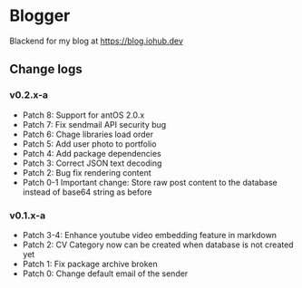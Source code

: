 # Blogger

Blackend for my blog at https://blog.iohub.dev


## Change logs

### v0.2.x-a
* Patch 8: Support for antOS 2.0.x
* Patch 7: Fix sendmail API security bug
* Patch 6: Chage libraries load order
* Patch 5: Add user photo to portfolio
* Patch 4: Add package dependencies
* Patch 3: Correct JSON text decoding
* Patch 2: Bug fix rendering content
* Patch 0-1 Important change: Store raw post content to the database instead of base64 string as before

### v0.1.x-a
* Patch 3-4: Enhance youtube video embedding feature in markdown
* Patch 2: CV Category now can be created when database is not created yet
* Patch 1: Fix package archive broken
* Patch 0: Change default email of the sender